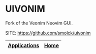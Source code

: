 # UIVONIM

 Fork of the Veonim Neovim GUI.

 SITE: https://github.com/smolck/uivonim

 | [Applications](https://portable-linux-apps.github.io/apps.html) | [Home](https://portable-linux-apps.github.io)
 | --- | --- |
